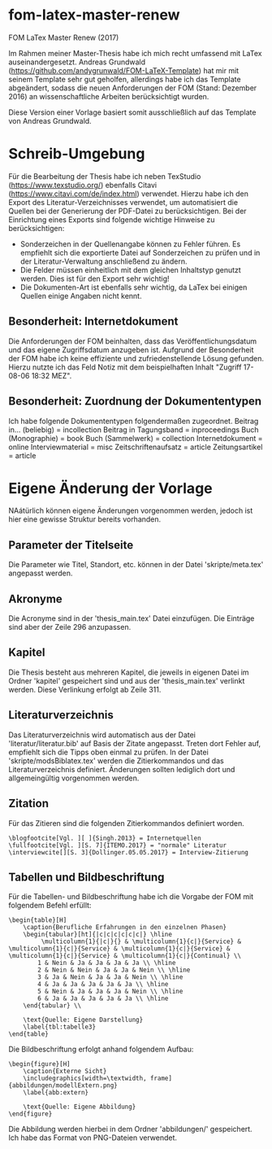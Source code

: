 # fom-latex-master-renew
FOM LaTex Master Renew (2017)

Im Rahmen meiner Master-Thesis habe ich mich recht umfassend mit LaTex auseinandergesetzt. Andreas Grundwald (https://github.com/andygrunwald/FOM-LaTeX-Template) hat mir mit seinem Template sehr gut geholfen, allerdings habe ich das Template abgeändert, sodass die neuen Anforderungen der FOM (Stand: Dezember 2016) an wissenschaftliche Arbeiten berücksichtigt wurden.

Diese Version einer Vorlage basiert somit ausschließlich auf das Template von Andreas Grundwald. 

# Schreib-Umgebung
Für die Bearbeitung der Thesis habe ich neben TexStudio (https://www.texstudio.org/) ebenfalls Citavi (https://www.citavi.com/de/index.html) verwendet. Hierzu habe ich den Export des Literatur-Verzeichnisses verwendet, um automatisiert die Quellen bei der Generierung der PDF-Datei zu berücksichtigen.
Bei der Einrichtung eines Exports sind folgende wichtige Hinweise zu berücksichtigen:
- Sonderzeichen in der Quellenangabe können zu Fehler führen. Es empfiehlt sich die exportierte Datei auf Sonderzeichen zu prüfen und in der Literatur-Verwaltung anschließend zu ändern.
- Die Felder müssen einheitlich mit dem gleichen Inhaltstyp genutzt werden. Dies ist für den Export sehr wichtig!
- Die Dokumenten-Art ist ebenfalls sehr wichtig, da LaTex bei einigen Quellen einige Angaben nicht kennt.

## Besonderheit: Internetdokument
Die Anforderungen der FOM beinhalten, dass das Veröffentlichungsdatum und das eigene Zugriffsdatum anzugeben ist. Aufgrund der Besonderheit der FOM habe ich keine effiziente und zufriedenstellende Lösung gefunden. Hierzu nutzte ich das Feld Notiz  mit dem beispielhaften Inhalt "Zugriff 17-08-06 18:32 MEZ". 

## Besonderheit: Zuordnung der Dokumententypen
Ich habe folgende Dokumententypen folgendermaßen zugeordnet.
Beitrag in... (beliebig) = incollection
Beitrag in Tagungsband = inproceedings
Buch (Monographie) = book
Buch (Sammelwerk) = collection
Internetdokument = online
Interviewmaterial = misc
Zeitschriftenaufsatz = article
Zeitungsartikel = article

# Eigene Änderung der Vorlage
NAátürlich können eigene Änderungen vorgenommen werden, jedoch ist hier eine gewisse Struktur bereits vorhanden.

## Parameter der Titelseite
Die Parameter wie Titel, Standort, etc. können in der Datei 'skripte/meta.tex' angepasst werden.

## Akronyme
Die Acronyme sind in der 'thesis_main.tex' Datei einzufügen. Die Einträge sind aber der Zeile 296 anzupassen.

## Kapitel
Die Thesis besteht aus mehreren Kapitel, die jeweils in eigenen Datei im Ordner 'kapitel' gespeichert sind und aus der 'thesis_main.tex' verlinkt werden. Diese Verlinkung erfolgt ab Zeile 311.

## Literaturverzeichnis
Das Literaturverzeichnis wird automatisch aus der Datei 'literatur/literatur.bib' auf Basis der Zitate angepasst. Treten dort Fehler auf, empfiehlt sich die Tipps oben einmal zu prüfen. In der Datei 'skripte/modsBiblatex.tex' werden die Zitierkommandos und das Literaturverzeichnis definiert. Änderungen sollten lediglich dort und allgemeingültig vorgenommen werden.

## Zitation
Für das Zitieren sind die folgenden Zitierkommandos definiert worden.

```
\blogfootcite[Vgl. ][ ]{Singh.2013} = Internetquellen
\fullfootcite[Vgl. ][S. 7]{ITEMO.2017} = "normale" Literatur
\interviewcite[][S. 3]{Dollinger.05.05.2017} = Interview-Zitierung
```

## Tabellen und Bildbeschriftung
Für die Tabellen- und Bildbeschriftung habe ich die Vorgabe der FOM mit folgendem Befehl erfüllt:
```
\begin{table}[H]
	\caption{Berufliche Erfahrungen in den einzelnen Phasen}
	\begin{tabular}[ht]{|c|c|c|c|c|c|} \hline
		 \multicolumn{1}{|c|}{} & \multicolumn{1}{c|}{Service} & \multicolumn{1}{c|}{Service} & \multicolumn{1}{c|}{Service} & \multicolumn{1}{c|}{Service} & \multicolumn{1}{c|}{Continual} \\ 
		1 & Nein & Ja & Ja & Ja & Ja \\ \hline
		2 & Nein & Nein & Ja & Ja & Nein \\ \hline
		3 & Ja & Nein & Ja & Ja & Nein \\ \hline
		4 & Ja & Ja & Ja & Ja & Ja \\ \hline
		5 & Nein & Ja & Ja & Ja & Nein \\ \hline
		6 & Ja & Ja & Ja & Ja & Ja \\ \hline
	\end{tabular} \\
	
	\text{Quelle: Eigene Darstellung}
	\label{tbl:tabelle3}
\end{table}

```
Die Bildbeschriftung erfolgt anhand folgendem Aufbau:
```
\begin{figure}[H]
	\caption{Externe Sicht}
	\includegraphics[width=\textwidth, frame]{abbildungen/modellExtern.png}
	\label{abb:extern} 
	
	\text{Quelle: Eigene Abbildung}
\end{figure}
```
Die Abbildung werden hierbei in dem Ordner 'abbildungen/' gespeichert. Ich habe das Format von PNG-Dateien verwendet.



